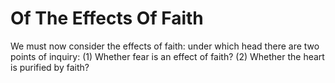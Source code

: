 # Of The Effects Of Faith

We must now consider the effects of faith: under which head there are two points of inquiry:
(1) Whether fear is an effect of faith?
(2) Whether the heart is purified by faith?